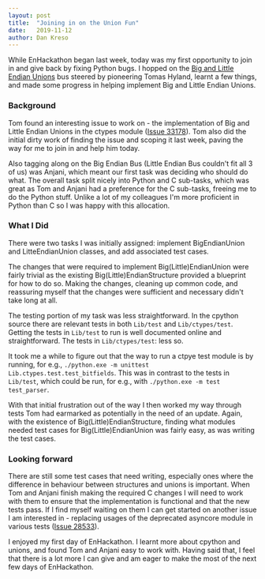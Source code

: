 ```yaml
---
layout: post
title:  "Joining in on the Union Fun"
date:   2019-11-12
author: Dan Kreso
---
```



While EnHackathon began last week, today was my first opportunity to join in and give back by fixing Python bugs. I hopped on the [Big and Little Endian Unions](https://enhackathon.github.io/2019/11/04/TomasHyland.html) bus steered by pioneering Tomas Hyland, learnt a few things, and made some progress in helping implement Big and Little Endian Unions.


### Background

Tom found an interesting issue to work on - the implementation of Big and Little Endian Unions in the ctypes module ([Issue 33178](https://bugs.python.org/issue33178)). Tom also did the initial dirty work of finding the issue and scoping it last week, paving the way for me to join in and help him today.

Also tagging along on the Big Endian Bus (Little Endian Bus couldn't fit all 3 of us) was Anjani, which meant our first task was deciding who should do what. The overall task split nicely into Python and C sub-tasks, which was great as Tom and Anjani had a preference for the C sub-tasks, freeing me to do the Python stuff. Unlike a lot of my colleagues I'm more proficient in Python than C so I was happy with this allocation.

### What I Did

There were two tasks I was initially assigned: implement BigEndianUnion and LitteEndianUnion classes, and add associated test cases.

The changes that were required to implement Big(Little)EndianUnion were fairly trivial as the existing Big(Little)EndianStructure provided a blueprint for how to do so. Making the changes, cleaning up common code, and reassuring myself that the changes were sufficient and necessary didn't take long at all.

The testing portion of my task was less straightforward. In the cpython source there are relevant tests in both `Lib/test` and `Lib/ctypes/test`. Getting the tests in `Lib/test` to run is well documented online and straightforward. The tests in `Lib/ctypes/test`: less so.

It took me a while to figure out that the way to run a ctpye test module is by running, for e.g., `./python.exe -m unittest Lib.ctypes.test.test_bitfields`. This was in contrast to the tests in `Lib/test`, which could be run, for e.g., with `./python.exe -m test test_parser`.

With that initial frustration out of the way I then worked my way through tests Tom had earmarked as potentially in the need of an update. Again, with the existence of Big(Little)EndianStructure, finding what modules needed test cases for Big(Little)EndianUnion was fairly easy, as was writing the test cases.

### Looking forward

There are still some test cases that need writing, especially ones where the difference in behaviour between structures and unions is important. When Tom and Anjani finish making the required C changes I will need to work with them to ensure that the implementation is functional and that the new tests pass. If I find myself waiting on them I can get started on another issue I am interested in - replacing usages of the deprecated asyncore module in various tests ([Issue 28533](https://bugs.python.org/issue28533)).

I enjoyed my first day of EnHackathon. I learnt more about cpython and unions, and found Tom and Anjani easy to work with. Having said that, I feel that there is a lot more I can give and am eager to make the most of the next few days of EnHackathon.